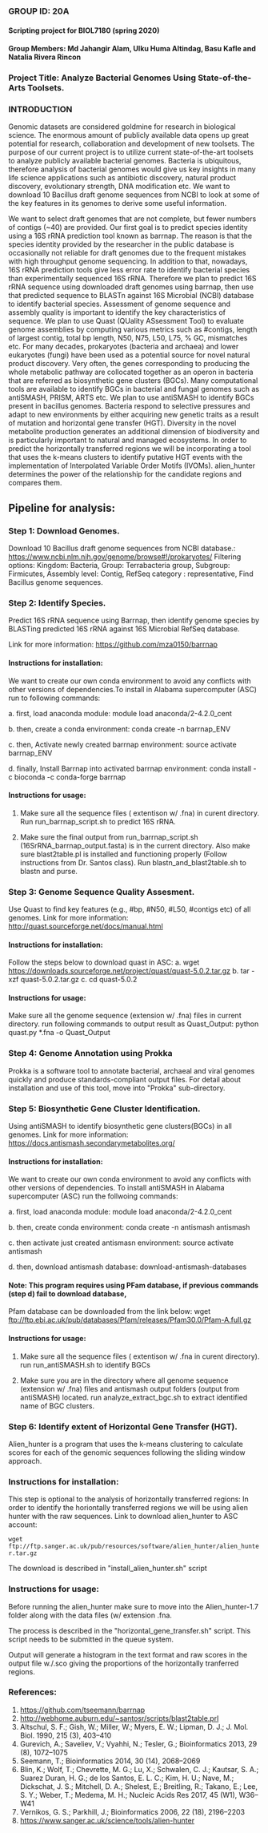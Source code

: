 ### GROUP ID: 20A
#### Scripting project for BIOL7180 (spring 2020)
#### Group Members: Md Jahangir Alam, Ulku Huma Altindag, Basu Kafle and Natalia Rivera Rincon
### Project Title: Analyze Bacterial Genomes Using State-of-the-Arts Toolsets.


### INTRODUCTION
Genomic datasets are considered goldmine for research in biological science. The enormous amount of publicly available data opens up great potential for research, collaboration and development of new toolsets. The purpose of our current project is to utilize current state-of-the-art toolsets to analyze publicly available bacterial genomes. Bacteria is ubiquitous, therefore analysis of bacterial genomes would give us key insights in many life science applications such as antibiotic discovery, natural product discovery, evolutionary strength, DNA modification etc. We want to download 10 Bacillus draft genome sequences from NCBI to look at some of the key features in its genomes to derive some useful information.

We want to select draft genomes that are not complete, but fewer numbers of contigs (~40) are provided. Our first goal is to predict species identity using a 16S rRNA prediction tool known as barrnap. The reason is that the species identity provided by the researcher in the public database is occasionally not reliable for draft genomes due to the frequent mistakes with high throughput genome sequencing. In addition to that, nowadays, 16S rRNA prediction tools give less error rate to identify bacterial species than experimentally sequenced 16S rRNA. Therefore we plan to predict 16S rRNA sequence using downloaded draft genomes using barrnap, then use that predicted sequence to BLASTn against 16S Microbial (NCBI) database to identify bacterial species. Assessment of genome sequence and assembly quality is important to identify the key characteristics of sequence. We plan to use Quast (QUality ASsessment Tool) to evaluate genome assemblies by computing various metrics such as #contigs, length of largest contig, total bp length, N50, N75, L50, L75, % GC, mismatches etc. For many decades, prokaryotes (bacteria and archaea) and lower eukaryotes (fungi) have been used as a potential source for novel natural product discovery. Very often, the genes corresponding to producing the whole metabolic pathway are collocated together as an operon in bacteria that are referred as biosynthetic gene clusters (BGCs). Many computational tools are available to identify BGCs in bacterial and fungal genomes such as antiSMASH, PRISM, ARTS etc. We plan to use antiSMASH to identify BGCs present in bacillus genomes. Bacteria respond to selective pressures and adapt to new environments by either acquiring new genetic traits as a result of mutation and horizontal gene transfer (HGT). Diversity in the novel metabolite production generates an additional dimension of biodiversity and is particularly important to natural and managed ecosystems. In order to predict the horizontally transferred regions we will be incorporating a tool that uses the k-means clusters to identify putative HGT events with the implementation of Interpolated Variable Order Motifs (IVOMs). alien_hunter determines the power of the relationship for the candidate regions and compares them. 


 ## Pipeline for analysis:

### Step 1: Download Genomes.
Download 10 Bacillus draft genome sequences from NCBI database.: https://www.ncbi.nlm.nih.gov/genome/browse#!/prokaryotes/
Filtering options: Kingdom: Bacteria, Group: Terrabacteria group, Subgroup: Firmicutes, Assembly level: Contig, RefSeq category : representative, Find Bacillus genome sequences.

### Step 2: Identify Species.
Predict 16S rRNA sequence using Barrnap, then identify genome species by BLASTing predicted 16S rRNA against 16S Microbial RefSeq database.

Link for more information: https://github.com/mza0150/barrnap

#### Instructions for installation:
We want to create our own conda environment to avoid any conflicts with other versions of dependencies.To install in Alabama supercomputer (ASC) run to following commands:

a. first, load anaconda module: 
module load anaconda/2-4.2.0_cent

b. then, create a conda environment: 
conda create -n barrnap_ENV

c. then, Activate newly created barrnap environment: 
source activate barrnap_ENV

d. finally, Install Barrnap into activated barrnap environment: 
conda install -c bioconda -c conda-forge barrnap

#### Instructions for usage: 
1. Make sure all the sequence files ( extentison w/ .fna) in curent directory.
Run run_barrnap_script.sh to predict 16S rRNA. 

2. Make sure the final output from run_barrnap_script.sh (16SrRNA_barrnap_output.fasta) is in the current directory. Also make sure blast2table.pl is installed and functioning properly (Follow instructions from Dr. Santos class).
Run blastn_and_blast2table.sh to blastn and purse.

### Step 3: Genome Sequence Quality Assesment.
Use Quast to find key features (e.g., #bp, #N50, #L50, #contigs etc) of all genomes.
Link for more information: http://quast.sourceforge.net/docs/manual.html

#### Instructions for installation:
Follow the steps below to download quast in ASC: 
a. wget https://downloads.sourceforge.net/project/quast/quast-5.0.2.tar.gz 
b. tar -xzf quast-5.0.2.tar.gz 
c. cd quast-5.0.2 

#### Instructions for usage:
Make sure all the genome sequence (extension w/ .fna) files in current directory.
run following commands to output result as Quast_Output:
python quast.py *.fna -o Quast_Output

### Step 4: Genome Annotation using Prokka
Prokka is a software tool to annotate bacterial, archaeal and viral genomes quickly and produce standards-compliant output files.
For detail about installation and use of this tool, move into "Prokka" sub-directory.

### Step 5: Biosynthetic Gene Cluster Identification.
Using antiSMASH to identify biosynthetic gene clusters(BGCs) in all genomes.
Link for more information: https://docs.antismash.secondarymetabolites.org/

#### Instructions for installation:
We want to create our own conda environment to avoid any conflicts with other versions of dependencies. To install antiSMASH in Alabama supercomputer (ASC) run the follwoing commands:

a. first, load anaconda module: 
module load anaconda/2-4.2.0_cent

b. then, create conda environment: 
conda create -n antismash antismash

c. then activate just created antismasn environment: 
source activate antismash

d. then, download antismash database: 
download-antismash-databases

#### Note: This program requires using PFam database, if previous commands (step d) fail to download database,
Pfam database can be downloaded from the link below: wget ftp://ftp.ebi.ac.uk/pub/databases/Pfam/releases/Pfam30.0/Pfam-A.full.gz

#### Instructions for usage:
1. Make sure all the sequence files ( extentison w/ .fna in curent directory).
run run_antiSMASH.sh to identify BGCs

2. Make sure you are in the directory where all genome sequence (extension w/ .fna) files and antismash output folders (output from antiSMASH) located.
run analyze_extract_bgc.sh to extract identified name of BGC clusters.

### Step 6: Identify extent of Horizontal Gene Transfer (HGT).

Alien_hunter is a program that uses the k-means clustering to calculate scores for each of the genomic sequences following the sliding window approach. 

### Instructions for installation:
This step is optional to the analysis of horizontally transferred regions:
In order to identify the horiontally transferred regions we will be using alien hunter with the raw sequences. 
Link to download alien_hunter to ASC account: 

```wget ftp://ftp.sanger.ac.uk/pub/resources/software/alien_hunter/alien_hunter.tar.gz```

The download is described in "install_alien_hunter.sh" script

### Instructions for usage:
Before running the alien_hunter make sure to move into the Alien_hunter-1.7 folder along with the data files (w/ extension .fna. 

The process is described in the "horizontal_gene_transfer.sh" script. This script needs to be submitted in the queue system. 

Output will generate a histogram in the text format and raw scores in the output file w./.sco giving the proportions of the horizontally tranferred regions. 



### References:
1. https://github.com/tseemann/barrnap
2. http://webhome.auburn.edu/~santosr/scripts/blast2table.prl
3. Altschul, S. F.; Gish, W.; Miller, W.; Myers, E. W.; Lipman, D. J.; J. Mol. Biol. 1990, 215 (3), 403–410
4. Gurevich, A.; Saveliev, V.; Vyahhi, N.; Tesler, G.; Bioinformatics 2013, 29 (8), 1072–1075
5. Seemann, T.; Bioinformatics 2014, 30 (14), 2068–2069
6. Blin, K.; Wolf, T.; Chevrette, M. G.; Lu, X.; Schwalen, C. J.; Kautsar, S. A.; Suarez Duran, H. G.; de los Santos, E. L. C.; Kim, H. U.; Nave, M.; Dickschat, J. S.; Mitchell, D. A.; Shelest, E.; Breitling, R.; Takano, E.; Lee, S. Y.; Weber, T.; Medema, M. H.; Nucleic Acids Res 2017, 45 (W1), W36–W41
7. Vernikos, G. S.; Parkhill, J.; Bioinformatics 2006, 22 (18), 2196–2203
8. https://www.sanger.ac.uk/science/tools/alien-hunter

